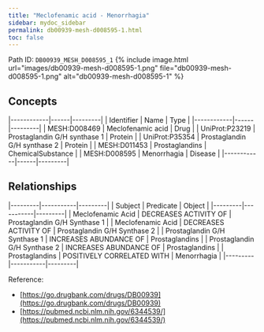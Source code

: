 ```yaml
---
title: "Meclofenamic acid - Menorrhagia"
sidebar: mydoc_sidebar
permalink: db00939-mesh-d008595-1.html
toc: false 
---
```



Path ID: `DB00939_MESH_D008595_1`
{% include image.html url="images/db00939-mesh-d008595-1.png" file="db00939-mesh-d008595-1.png" alt="db00939-mesh-d008595-1" %}

## Concepts

|------------|------|---------|
| Identifier | Name | Type    |
|------------|------|---------|
| MESH:D008469 | Meclofenamic acid | Drug |
| UniProt:P23219 | Prostaglandin G/H synthase 1 | Protein |
| UniProt:P35354 | Prostaglandin G/H synthase 2 | Protein |
| MESH:D011453 | Prostaglandins | ChemicalSubstance |
| MESH:D008595 | Menorrhagia | Disease |
|------------|------|---------|

## Relationships

|---------|-----------|---------|
| Subject | Predicate | Object  |
|---------|-----------|---------|
| Meclofenamic Acid | DECREASES ACTIVITY OF | Prostaglandin G/H Synthase 1 |
| Meclofenamic Acid | DECREASES ACTIVITY OF | Prostaglandin G/H Synthase 2 |
| Prostaglandin G/H Synthase 1 | INCREASES ABUNDANCE OF | Prostaglandins |
| Prostaglandin G/H Synthase 2 | INCREASES ABUNDANCE OF | Prostaglandins |
| Prostaglandins | POSITIVELY CORRELATED WITH | Menorrhagia |
|---------|-----------|---------|

Reference: 
  - [https://go.drugbank.com/drugs/DB00939](https://go.drugbank.com/drugs/DB00939)
  - [https://pubmed.ncbi.nlm.nih.gov/6344539/](https://pubmed.ncbi.nlm.nih.gov/6344539/)
